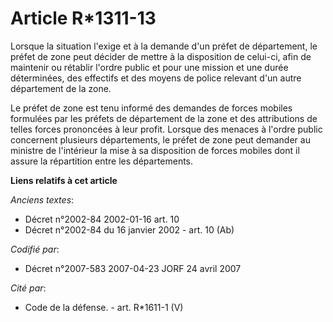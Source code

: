 # Article R*1311-13

Lorsque la situation l'exige et à la demande d'un préfet de département, le préfet de zone peut décider de mettre à la
disposition de celui-ci, afin de maintenir ou rétablir l'ordre public et pour une mission et une durée déterminées, des
effectifs et des moyens de police relevant d'un autre département de la zone.

Le préfet de zone est tenu informé des demandes de forces mobiles formulées par les préfets de département de la zone et des
attributions de telles forces prononcées à leur profit. Lorsque des menaces à l'ordre public concernent plusieurs
départements, le préfet de zone peut demander au ministre de l'intérieur la mise à sa disposition de forces mobiles dont il
assure la répartition entre les départements.

**Liens relatifs à cet article**

_Anciens textes_:

  - Décret n°2002-84 2002-01-16 art. 10
  - Décret n°2002-84 du 16 janvier 2002 - art. 10 (Ab)

_Codifié par_:

  - Décret n°2007-583 2007-04-23 JORF 24 avril 2007

_Cité par_:

  - Code de la défense. - art. R*1611-1 (V)
